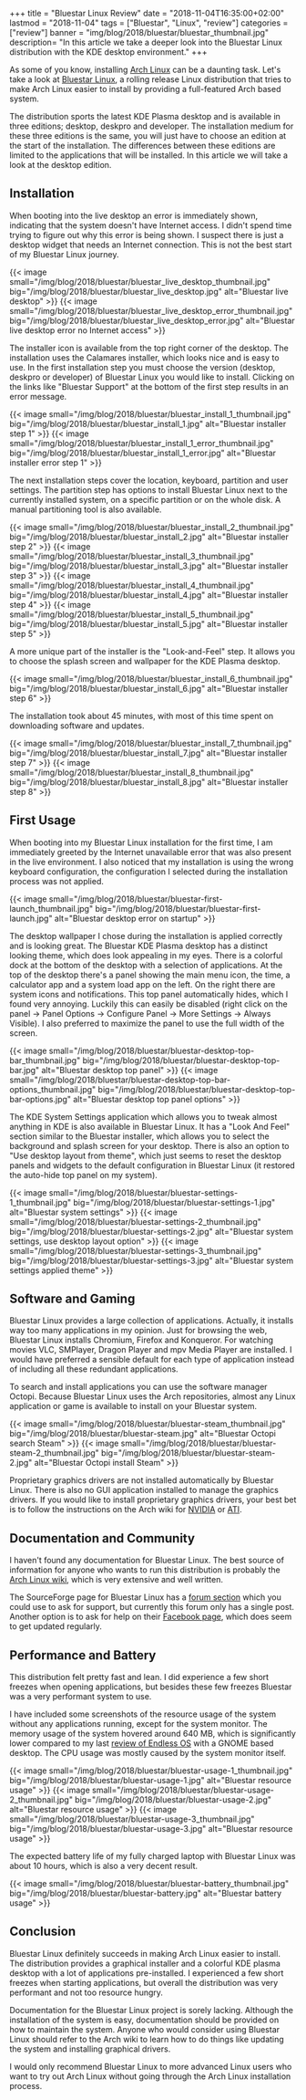 +++
title = "Bluestar Linux Review"
date = "2018-11-04T16:35:00+02:00"
lastmod = "2018-11-04"
tags = ["Bluestar", "Linux", "review"]
categories = ["review"]
banner = "img/blog/2018/bluestar/bluestar_thumbnail.jpg" 
description= "In this article we take a deeper look into the Bluestar Linux distribution with the KDE desktop environment."
+++

As some of you know, installing [Arch Linux](https://www.archlinux.org/) can be a daunting task. Let's take a look at [Bluestar Linux](https://sourceforge.net/projects/bluestarlinux/), a rolling release Linux distribution that tries to make Arch Linux easier to install by providing a full-featured Arch based system. 

The distribution sports the latest KDE Plasma desktop and is available in three editions; desktop, deskpro and developer. The installation medium for these three editions is the same, you will just have to choose an edition at the start of the installation. The differences between these editions are limited to the applications that will be installed. In this article we will take a look at the desktop edition.  
<!--more-->

## Installation

When booting into the live desktop an error is immediately shown, indicating that the system doesn't have Internet access. I didn't spend time trying to figure out why this error is being shown. I suspect there is just a desktop widget that needs an Internet connection. This is not the best start of my Bluestar Linux journey.

{{< image small="/img/blog/2018/bluestar/bluestar_live_desktop_thumbnail.jpg" big="/img/blog/2018/bluestar/bluestar_live_desktop.jpg" alt="Bluestar live desktop" >}}
{{< image small="/img/blog/2018/bluestar/bluestar_live_desktop_error_thumbnail.jpg" big="/img/blog/2018/bluestar/bluestar_live_desktop_error.jpg" alt="Bluestar live desktop error no Internet access" >}}

The installer icon is available from the top right corner of the desktop. The installation uses the Calamares installer, which looks nice and is easy to use. In the first installation step you must choose the version (desktop, deskpro or developer) of Bluestar Linux you would like to install. Clicking on the links like "Bluestar Support" at the bottom of the first step results in an error message.

{{< image small="/img/blog/2018/bluestar/bluestar_install_1_thumbnail.jpg" big="/img/blog/2018/bluestar/bluestar_install_1.jpg" alt="Bluestar installer step 1" >}}
{{< image small="/img/blog/2018/bluestar/bluestar_install_1_error_thumbnail.jpg" big="/img/blog/2018/bluestar/bluestar_install_1_error.jpg" alt="Bluestar installer error step 1" >}}

The next installation steps cover the location, keyboard, partition and user settings. The partition step has options to install Bluestar Linux next to the currently installed system, on a specific partition or on the whole disk. A manual partitioning tool is also available. 

{{< image small="/img/blog/2018/bluestar/bluestar_install_2_thumbnail.jpg" big="/img/blog/2018/bluestar/bluestar_install_2.jpg" alt="Bluestar installer step 2" >}}
{{< image small="/img/blog/2018/bluestar/bluestar_install_3_thumbnail.jpg" big="/img/blog/2018/bluestar/bluestar_install_3.jpg" alt="Bluestar installer step 3" >}}
{{< image small="/img/blog/2018/bluestar/bluestar_install_4_thumbnail.jpg" big="/img/blog/2018/bluestar/bluestar_install_4.jpg" alt="Bluestar installer step 4" >}}
{{< image small="/img/blog/2018/bluestar/bluestar_install_5_thumbnail.jpg" big="/img/blog/2018/bluestar/bluestar_install_5.jpg" alt="Bluestar installer step 5" >}}


A more unique part of the installer is the "Look-and-Feel" step. It allows you to choose the splash screen and wallpaper for the KDE Plasma desktop. 

{{< image small="/img/blog/2018/bluestar/bluestar_install_6_thumbnail.jpg" big="/img/blog/2018/bluestar/bluestar_install_6.jpg" alt="Bluestar installer step 6" >}}

The installation took about 45 minutes, with most of this time spent on downloading software and updates. 

{{< image small="/img/blog/2018/bluestar/bluestar_install_7_thumbnail.jpg" big="/img/blog/2018/bluestar/bluestar_install_7.jpg" alt="Bluestar installer step 7" >}}
{{< image small="/img/blog/2018/bluestar/bluestar_install_8_thumbnail.jpg" big="/img/blog/2018/bluestar/bluestar_install_8.jpg" alt="Bluestar installer step 8" >}}

## First Usage

When booting into my Bluestar Linux installation for the first time, I am immediately greeted by the Internet unavailable error that was also present in the live environment. I also noticed that my installation is using the wrong keyboard configuration, the configuration I selected during the installation process was not applied.

{{< image small="/img/blog/2018/bluestar/bluestar-first-launch_thumbnail.jpg" big="/img/blog/2018/bluestar/bluestar-first-launch.jpg" alt="Bluestar desktop error on startup" >}}

The desktop wallpaper I chose during the installation is applied correctly and is looking great. The Bluestar KDE Plasma desktop has a distinct looking theme, which does look appealing in my eyes. There is a colorful dock at the bottom of the desktop with a selection of applications. At the top of the desktop there's a panel showing the main menu icon, the time, a calculator app and a system load app on the left. On the right there are system icons and notifications. This top panel automatically hides, which I found very annoying. Luckily this can easily be disabled (right click on the panel -> Panel Options -> Configure Panel -> More Settings -> Always Visible). I also preferred to maximize the panel to use the full width of the screen. 

{{< image small="/img/blog/2018/bluestar/bluestar-desktop-top-bar_thumbnail.jpg" big="/img/blog/2018/bluestar/bluestar-desktop-top-bar.jpg" alt="Bluestar desktop top panel" >}}
{{< image small="/img/blog/2018/bluestar/bluestar-desktop-top-bar-options_thumbnail.jpg" big="/img/blog/2018/bluestar/bluestar-desktop-top-bar-options.jpg" alt="Bluestar desktop top panel options" >}}

The KDE System Settings application which allows you to tweak almost anything in KDE is also available in Bluestar Linux. It has a "Look And Feel" section similar to the Bluestar installer, which allows you to select the background and splash screen for your desktop. There is also an option to "Use desktop layout from theme", which just seems to reset the desktop panels and widgets to the default configuration in Bluestar Linux (it restored the auto-hide top panel on my system).

{{< image small="/img/blog/2018/bluestar/bluestar-settings-1_thumbnail.jpg" big="/img/blog/2018/bluestar/bluestar-settings-1.jpg" alt="Bluestar system settings" >}}
{{< image small="/img/blog/2018/bluestar/bluestar-settings-2_thumbnail.jpg" big="/img/blog/2018/bluestar/bluestar-settings-2.jpg" alt="Bluestar system settings, use desktop layout option" >}}
{{< image small="/img/blog/2018/bluestar/bluestar-settings-3_thumbnail.jpg" big="/img/blog/2018/bluestar/bluestar-settings-3.jpg" alt="Bluestar system settings applied theme" >}}

## Software and Gaming

Bluestar Linux provides a large collection of applications. Actually, it installs way too many applications in my opinion. Just for browsing the web, Bluestar Linux installs Chromium, Firefox and Konqueror. For watching movies VLC, SMPlayer, Dragon Player and mpv Media Player are installed. I would have preferred a sensible default for each type of application instead of including all these redundant applications. 

To search and install applications you can use the software manager Octopi. Because Bluestar Linux uses the Arch repositories, almost any Linux application or game is available to install on your Bluestar system. 

{{< image small="/img/blog/2018/bluestar/bluestar-steam_thumbnail.jpg" big="/img/blog/2018/bluestar/bluestar-steam.jpg" alt="Bluestar Octopi search Steam" >}}
{{< image small="/img/blog/2018/bluestar/bluestar-steam-2_thumbnail.jpg" big="/img/blog/2018/bluestar/bluestar-steam-2.jpg" alt="Bluestar Octopi install Steam" >}}

Proprietary graphics drivers are not installed automatically by Bluestar Linux. There is also no GUI application installed to manage the graphics drivers. If you would like to install proprietary graphics drivers, your best bet is to follow the instructions on the Arch wiki for [NVIDIA](https://wiki.archlinux.org/index.php/NVIDIA) or [ATI](https://wiki.archlinux.org/index.php/ATI).

## Documentation and Community

I haven't found any documentation for Bluestar Linux. The best source of information for anyone who wants to run this distribution is probably the [Arch Linux wiki](https://wiki.archlinux.org/), which is very extensive and well written. 

The SourceForge page for Bluestar Linux has a [forum section](https://sourceforge.net/p/bluestarlinux/discussion/) which you could use to ask for support, but currently this forum only has a single post. Another option is to ask for help on their [Facebook page](https://www.facebook.com/BluestarLinux/), which does seem to get updated regularly. 

## Performance and Battery

This distribution felt pretty fast and lean. I did experience a few short freezes when opening applications, but besides these few freezes Bluestar was a very performant system to use. 

I have included some screenshots of the resource usage of the system without any applications running, except for the system monitor. The memory usage of the system hovered around 640 MB, which is significantly lower compared to my last [review of Endless OS](https://verummeum.com/endless-os-review-2018/) with a GNOME based desktop. The CPU usage was mostly caused by the system monitor itself. 

{{< image small="/img/blog/2018/bluestar/bluestar-usage-1_thumbnail.jpg" big="/img/blog/2018/bluestar/bluestar-usage-1.jpg" alt="Bluestar resource usage" >}}
{{< image small="/img/blog/2018/bluestar/bluestar-usage-2_thumbnail.jpg" big="/img/blog/2018/bluestar/bluestar-usage-2.jpg" alt="Bluestar resource usage" >}}
{{< image small="/img/blog/2018/bluestar/bluestar-usage-3_thumbnail.jpg" big="/img/blog/2018/bluestar/bluestar-usage-3.jpg" alt="Bluestar resource usage" >}}

The expected battery life of my fully charged laptop with Bluestar Linux was about 10 hours, which is also a very decent result. 

{{< image small="/img/blog/2018/bluestar/bluestar-battery_thumbnail.jpg" big="/img/blog/2018/bluestar/bluestar-battery.jpg" alt="Bluestar battery usage" >}}

## Conclusion

Bluestar Linux definitely succeeds in making Arch Linux easier to install. The distribution provides a graphical installer and a colorful KDE plasma desktop with a lot of applications pre-installed. I experienced a few short freezes when starting applications, but overall the distribution was very performant and not too resource hungry. 

Documentation for the Bluestar Linux project is sorely lacking. Although the installation of the system is easy, documentation should be provided on how to maintain the system. Anyone who would consider using Bluestar Linux should refer to the Arch wiki to learn how to do things like updating the system and installing graphical drivers. 

I would only recommend Bluestar Linux to more advanced Linux users who want to try out Arch Linux without going through the Arch Linux installation process. 